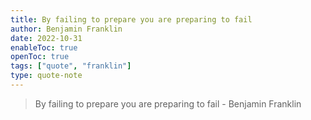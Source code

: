 ```yaml
---
title: By failing to prepare you are preparing to fail
author: Benjamin Franklin
date: 2022-10-31
enableToc: true
openToc: true
tags: ["quote", "franklin"]
type: quote-note
---
```


> By failing to prepare you are preparing to fail
\- Benjamin Franklin